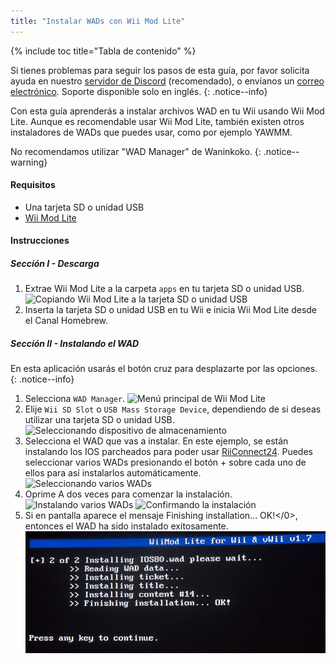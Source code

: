 ```yaml
---
title: "Instalar WADs con Wii Mod Lite"
---
```


{% include toc title="Tabla de contenido" %}

Si tienes problemas para seguir los pasos de esta guía, por favor solicita ayuda en nuestro [servidor de Discord](https://discord.gg/rc24) (recomendado), o envíanos un [correo electrónico](mailto:support@riiconnect24.net). Soporte disponible solo en inglés.
{: .notice--info}

Con esta guía aprenderás a instalar archivos WAD en tu Wii usando Wii Mod Lite. Aunque es recomendable usar Wii Mod Lite, también existen otros instaladores de WADs que puedes usar, como por ejemplo YAWMM.

No recomendamos utilizar "WAD Manager" de Waninkoko.
{: .notice--warning}

#### Requisitos
* Una tarjeta SD o unidad USB
* [Wii Mod Lite](https://oscwii.org/library/app/WiiModLite)

#### Instrucciones

##### Sección I - Descarga

1. Extrae Wii Mod Lite a la carpeta `apps` en tu tarjeta SD o unidad USB. ![Copiando Wii Mod Lite a la tarjeta SD o unidad USB](/images/WiiModLite/1.gif)
2. Inserta la tarjeta SD o unidad USB en tu Wii e inicia Wii Mod Lite desde el Canal Homebrew.

##### Sección II - Instalando el WAD

En esta aplicación usarás el botón cruz para desplazarte por las opciones.
{: .notice--info}

1. Selecciona `WAD Manager`. ![Menú principal de Wii Mod Lite](/images/WiiModLite/2.png)
2. Elije `Wii SD Slot` o `USB Mass Storage Device`, dependiendo de si deseas utilizar una tarjeta SD o unidad USB. ![Seleccionando dispositivo de almacenamiento](/images/WiiModLite/3.png)
3. Selecciona el WAD que vas a instalar. En este ejemplo, se están instalando los IOS parcheados para poder usar [RiiConnect24](riiconnect24). Puedes seleccionar varios WADs presionando el botón + sobre cada uno de ellos para así instalarlos automáticamente. ![Seleccionando varios WADs](/images/WiiModLite/4.gif)
4. Oprime A dos veces para comenzar la instalación.![Instalando varios WADs](/images/WiiModLite/5.png) ![Confirmando la instalación](/images/WiiModLite/6.png)
5. Si en pantalla aparece el mensaje Finishing installation... OK!</0>, entonces el WAD ha sido instalado exitosamente.
<img src="/images/WiiModLite/7.png" alt="Instalación finalizada" /> </p></li>
</ol> 
